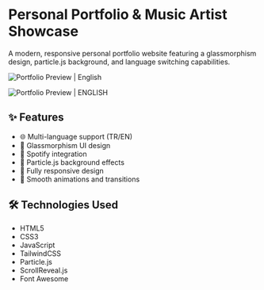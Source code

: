 # Personal Portfolio & Music Artist Showcase

A modern, responsive personal portfolio website featuring a glassmorphism design, particle.js background, and language switching capabilities.

![Portfolio Preview | English](assets/turkish.png)

![Portfolio Preview | ENGLISH](assets/english.png)

## ✨ Features

- 🌐 Multi-language support (TR/EN)
- 🎨 Glassmorphism UI design
- 🎵 Spotify integration
- 🌟 Particle.js background effects
- 📱 Fully responsive design
- 🚀 Smooth animations and transitions

## 🛠️ Technologies Used

- HTML5
- CSS3
- JavaScript
- TailwindCSS
- Particle.js
- ScrollReveal.js
- Font Awesome